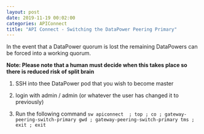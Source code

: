 ```yaml
---
layout: post
date: 2019-11-19 00:02:00
categories: APIConnect
title: "API Connect - Switching the DataPower Peering Primary"
---
```


In the event that a DataPower quorum is lost the remaining DataPowers can be forced into a working quorum.

<!--more-->


**Note: Please note that a human must decide when this takes place so there is reduced risk of split brain**


1. SSH into thee DataPower pod that you wish to become master

2. login with admin  / admin  (or whatever the user has changed it to previously)

3. Run the following command
`sw apiconnect  ; top ; co ; gateway-peering-switch-primary gwd ; gateway-peering-switch-primary tms ; exit ; exit`
